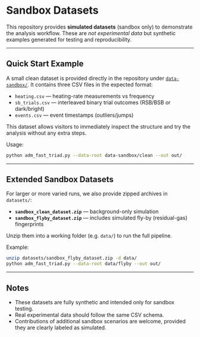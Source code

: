 
# Sandbox Datasets

This repository provides **simulated datasets** (sandbox only) to demonstrate the analysis workflow.
These are *not experimental data* but synthetic examples generated for testing and reproducibility.

---

## Quick Start Example

A small clean dataset is provided directly in the repository under [`data-sandbox/`](data-sandbox/).
It contains three CSV files in the expected format:

- `heating.csv` — heating-rate measurements vs frequency
- `sb_trials.csv` — interleaved binary trial outcomes (RSB/BSB or dark/bright)
- `events.csv` — event timestamps (outliers/jumps)

This dataset allows visitors to immediately inspect the structure and try the analysis without any extra steps.

Usage:
```bash
python adm_fast_triad.py --data-root data-sandbox/clean --out out/
```

---

## Extended Sandbox Datasets

For larger or more varied runs, we also provide zipped archives in `datasets/`:

- **`sandbox_clean_dataset.zip`** — background-only simulation
- **`sandbox_flyby_dataset.zip`** — includes simulated fly-by (residual-gas) fingerprints

Unzip them into a working folder (e.g. `data/`) to run the full pipeline.

Example:
```bash
unzip datasets/sandbox_flyby_dataset.zip -d data/
python adm_fast_triad.py --data-root data/flyby --out out/
```

---

## Notes

- These datasets are fully synthetic and intended only for sandbox testing.
- Real experimental data should follow the same CSV schema.
- Contributions of additional sandbox scenarios are welcome, provided they are clearly labeled as simulated.

